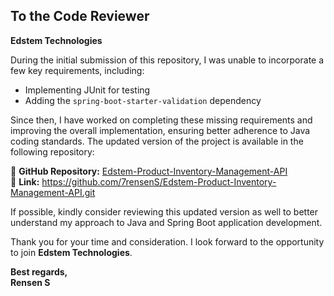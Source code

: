 ## To the Code Reviewer  
**Edstem Technologies**  

During the initial submission of this repository, I was unable to incorporate a few key requirements, including:  

- Implementing JUnit for testing  
- Adding the `spring-boot-starter-validation` dependency  

Since then, I have worked on completing these missing requirements and improving the overall implementation, ensuring better adherence to Java coding standards. The updated version of the project is available in the following repository:  

🔗 **GitHub Repository:** [Edstem-Product-Inventory-Management-API](https://github.com/7rensenS/Edstem-Product-Inventory-Management-API.git)  
🔗 **Link:** https://github.com/7rensenS/Edstem-Product-Inventory-Management-API.git

If possible, kindly consider reviewing this updated version as well to better understand my approach to Java and Spring Boot application development.  

Thank you for your time and consideration. I look forward to the opportunity to join **Edstem Technologies**.  

**Best regards,**  
**Rensen S**  
